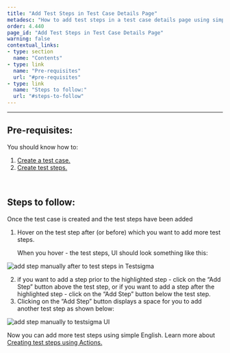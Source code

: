 ```yaml
---
title: "Add Test Steps in Test Case Details Page"
metadesc: "How to add test steps in a test case details page using simple English"
order: 4.440
page_id: "Add Test Steps in Test Case Details Page"
warning: false
contextual_links:
- type: section
  name: "Contents"
- type: link
  name: "Pre-requisites"
  url: "#pre-requisites"
- type: link
  name: "Steps to follow:"
  url: "#steps-to-follow"
---
```


---


## **Pre-requisites**:
You should know how to:
 1. [Create a test case.](https://testsigma.com/docs/test-cases/manage/add-edit-delete/)
 2. [Create test steps.](https://testsigma.com/docs/test-cases/create-steps-nl/overview/)

&emsp;

## **Steps to follow:**
Once the test case is created and the test steps have been added
 1. Hover on the test step after (or before) which you want to add more test steps. 

    When you hover - the test steps, UI should look something like this:

![add step manually after to test steps in Testsigma](https://docs.testsigma.com/images/web-apps/add-step-manually-to-test-steps-testsigma.png)

 2. if you want to add a step prior to the highlighted step - click on the “Add Step” button above the test step, or if you want to add a step after the highlighted step - click on the “Add Step” button below the test step. 
 3. Clicking on the “Add Step” button displays a space for you to add another test step as shown below:

![add step manually to testsigma UI](https://docs.testsigma.com/images/web-apps/add-step-manually-testsigma-ui.png)

Now you can add more test steps using simple English. Learn more about [Creating test steps using Actions.](https://testsigma.com/docs/test-cases/create-steps-nl/overview/)

